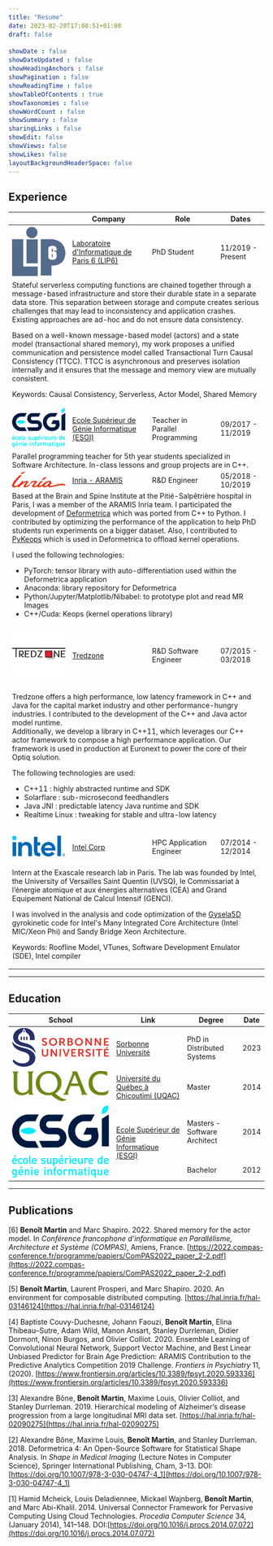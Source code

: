 ```yaml
---
title: "Resume"
date: 2023-02-20T17:08:51+01:00
draft: false

showDate : false
showDateUpdated : false
showHeadingAnchors : false
showPagination : false
showReadingTime : false
showTableOfContents : true
showTaxonomies : false 
showWordCount : false
showSummary : false
sharingLinks : false
showEdit: false
showViews: false
showLikes: false
layoutBackgroundHeaderSpace: false
---
```


## Experience


<table>
    <thead>
        <tr>
            <th></th>
            <th>Company</th>
            <th>Role</th>
            <th>Dates</th>
        </tr>
    </thead>
    <tbody>
        <tr>
            <td><img class="customEntitityLogo" src="lip6.png"/></td>
            <td><a href="https://lip6.fr" target="_blank">Laboratoire d'Informatique de Paris 6 (LIP6)</a></td>
            <td>PhD Student</td>
            <td>11/2019 - Present</td>
        </tr>
        <tr>
	        <td colspan=4>
Stateful serverless computing functions are chained together through a message-based infrastructure and store their durable state in a separate data store. 
This separation between storage and compute creates serious challenges that may lead to inconsistency and application crashes.
Existing approaches are ad-hoc and do not ensure data consistency.

Based on a well-known message-based model (actors) and a state model (transactional shared memory), my work proposes a unified communication and persistence model called Transactional Turn Causal Consistency (TTCC). 
TTCC is asynchronous and preserves isolation internally and it ensures that the message and memory view are mutually consistent.

Keywords: Causal Consistency, Serverless, Actor Model, Shared Memory
			</td>
	    </tr>
		<tr>
            <td><img class="customEntitityLogo" src="esgi.png"/></td>
            <td><a href="https://www.esgi.fr" target="_blank">Ecole Supérieur de Génie Informatique (ESGI)</a></td>
            <td>Teacher in Parallel Programming</td>
            <td>09/2017 - 11/2019</td>
        </tr>
        <tr>
	        <td colspan=4>
Parallel programming teacher for 5th year students specialized in Software Architecture.
In-class lessons and group projects are in C++.
			</td>
		</tr>
        <tr>
            <td><img class="customEntitityLogo" src="inria.svg"/></td>
            <td><a href="https://www.aramislab.fr" target="_blank">Inria - ARAMIS</a></td>
            <td>R&D Engineer</td>
            <td>05/2018 - 10/2019</td>
        </tr>
    <tr>
	    <td colspan=4>
Based at the Brain and Spine Institute at the Pitié-Salpêtrière hospital in Paris, I was a member of the ARAMIS Inria team.
I participated the development of <a href="https://gitlab.com/icm-institute/aramislab/deformetrica" target="_blank">Deformetrica</a> which was ported from C++ to Python.
I contributed by optimizing the performance of the application to help PhD students run experiments on a bigger dataset.
Also, I contributed to <a href="https://github.com/getkeops/keops" target="_blank">PyKeops</a> which is used in Deformetrica to offload kernel operations.

I used the following technologies:  
- PyTorch: tensor library with auto-differentiation used within the Deformetrica application  
- Anaconda: library repository for Deformetrica  
- Python/Jupyter/Matplotlib/Nibabel: to prototype plot and read MR Images  
- C++/Cuda: Keops (kernel operations library)  
		</td>
    </tr>
		<tr>
            <td><img class="customEntitityLogo" src="tredzone.jpg"/></td>
            <td><a href="https://www.tredzone.fr" target="_blank">Tredzone</a></td>
            <td>R&D Software Engineer</td>
            <td>07/2015 - 03/2018</td>
        </tr>
        <tr>
		    <td colspan=4>
Tredzone offers a high performance, low latency framework in C++ and Java for the capital market industry and other performance-hungry industries.  I contributed to the development of the C++ and Java actor model runtime.  
Additionally, we develop a library in C++11, which leverages our C++ actor framework to compose a high performance application.
Our framework is used in production at Euronext to power the core of their Optiq solution.

The following technologies are used:  
- C++11 : highly abstracted runtime and SDK  
- Solarflare : sub-microsecond feedhandlers  
- Java JNI : predictable latency Java runtime and SDK  
- Realtime Linux : tweaking for stable and ultra-low latency  
		    </td>
		</tr>
        <tr>
            <td><img class="customEntitityLogo" src="intel.png"/></td>
            <td><a href="https://www.intel.com" target="_blank">Intel Corp</a></td>
            <td>HPC Application Engineer</td>
            <td>07/2014 - 12/2014</td>
        </tr>
        <tr>
		    <td colspan=4>
Intern at the Exascale research lab in Paris. The lab was founded by Intel, the University of Versailles Saint Quentin (UVSQ), le Commissariat à l’énergie atomique et aux énergies alternatives (CEA) and Grand Equipement National de Calcul Intensif (GENCI).  

I was involved in the analysis and code optimization of the <a href="https://gyseladoc.gforge.inria.fr" target="_blank">Gysela5D</a> gyrokinetic code for Intel's Many Integrated Core Architecture (Intel MIC/Xeon Phi) and Sandy Bridge Xeon Architecture.  
  
Keywords: Roofline Model, VTunes, Software Development Emulator (SDE), Intel compiler
		    </td>
	    </tr>
    </tbody>
</table>

---

## Education

<table>
    <thead>
        <tr>
            <th>School</th>
            <th>Link</th>
            <th>Degree</th>
            <th>Date</th>
        </tr>
    </thead>
    <tbody>
        <tr>
            <td><img class="customEntitityLogo" src="su.svg"/></td>
            <td><a href="https://online.hbs.edu/" target="_blank">Sorbonne Université</a></td>
            <td>PhD in Distributed Systems</td>
            <td>2023</td>
        </tr>
        <tr>
            <td><img class="customEntitityLogo" src="uqac.png"/></td>
            <td><a href="https://uqac.ca" target="_blank">Université du Québec à Chicoutimi (UQAC)</a></td>
            <td>Master</td>
            <td>2014</td>
        </tr>
        <tr>
            <td rowspan=2><img class="customEntitityLogo" src="esgi.png"/></td>
            <td rowspan=2><a href="https://esgi.fr" target="_blank">Ecole Supérieur de Génie Informatique (ESGI)</a></td>
            <td>Masters - Software Architect</td>
            <td>2014</td>
        </tr>
        <tr>
            <td>Bachelor</td>
            <td>2012</td>
        </tr>
    </tbody>
</table>


---

## Publications

[6] **Benoît Martin** and Marc Shapiro. 2022. Shared memory for the actor model. In _Conférence francophone d’informatique en Parallélisme, Architecture et Système (COMPAS)_, Amiens, France. [https://2022.compas-conference.fr/programme/papiers/ComPAS2022_paper_2-2.pdf](https://2022.compas-conference.fr/programme/papiers/ComPAS2022_paper_2-2.pdf)

[5] **Benoît Martin**, Laurent Prosperi, and Marc Shapiro. 2020. An environment for composable distributed computing. [https://hal.inria.fr/hal-03146124](https://hal.inria.fr/hal-03146124)

[4] Baptiste Couvy-Duchesne, Johann Faouzi, **Benoît Martin**, Elina Thibeau–Sutre, Adam Wild, Manon Ansart, Stanley Durrleman, Didier Dormont, Ninon Burgos, and Olivier Colliot. 2020. Ensemble Learning of Convolutional Neural Network, Support Vector Machine, and Best Linear Unbiased Predictor for Brain Age Prediction: ARAMIS Contribution to the Predictive Analytics Competition 2019 Challenge. _Frontiers in Psychiatry_ 11, (2020). [https://www.frontiersin.org/articles/10.3389/fpsyt.2020.593336](https://www.frontiersin.org/articles/10.3389/fpsyt.2020.593336)

[3] Alexandre Bône, **Benoît Martin**, Maxime Louis, Olivier Colliot, and Stanley Durrleman. 2019. Hierarchical modeling of Alzheimer’s disease progression from a large longitudinal MRI data set.  [https://hal.inria.fr/hal-02090275](https://hal.inria.fr/hal-02090275)

[2] Alexandre Bône, Maxime Louis, **Benoît Martin**, and Stanley Durrleman. 2018. Deformetrica 4: An Open-Source Software for Statistical Shape Analysis. In _Shape in Medical Imaging_ (Lecture Notes in Computer Science), Springer International Publishing, Cham, 3–13. DOI:[https://doi.org/10.1007/978-3-030-04747-4_1](https://doi.org/10.1007/978-3-030-04747-4_1)

[1] Hamid Mcheick, Louis Deladiennee, Mickael Wajnberg, **Benoît Martin**, and Marc Abi-Khalil. 2014. Universal Connector Framework for Pervasive Computing Using Cloud Technologies. _Procedia Computer Science_ 34, (January 2014), 141–148. DOI:[https://doi.org/10.1016/j.procs.2014.07.072](https://doi.org/10.1016/j.procs.2014.07.072)


